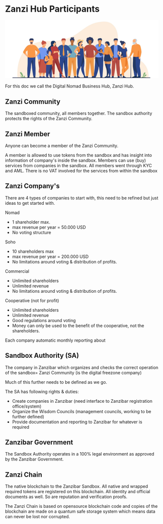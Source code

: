 
# Zanzi Hub Participants

![](img/participants.png)  

For this doc we call the Digital Nomad Business Hub, Zanzi Hub.

## Zanzi Community

The sandboxed community, all members together. The sandbox authority protects the rights of the Zanzi Community. 

## Zanzi Member

Anyone can become a member of the Zanzi Community.

A member is allowed to use tokens from the sandbox and has insight into information of company's inside the sandbox. Members can use (buy) services from companies in the sandbox. All members went through KYC and AML. There is no VAT involved for the services from within the sandbox

## Zanzi Company's

There are 4 types of companies to start with, this need to be refined but just ideas to get started with.

 
Nomad

* 1 shareholder max.
* max revenue per year = 50.000 USD
* No voting structure

Soho

* 10 shareholders max
* max revenue per year = 200.000 USD 
* No limitations around voting & distribution of profits.

Commercial

* Unlimited shareholders
* Unlimited revenue
* No limitations around voting & distribution of profits.

Cooperative (not for profit) 

* Unlimited shareholders
* Unlimited revenue
* Good regulations around voting
* Money can only be used to the benefit of the cooperative, not the shareholders.

Each company automatic monthly reporting about 

## Sandbox Authority (SA)

The company in Zanzibar which organizes and checks the correct operation of the sandbox= Zanzi Community (is the digital freezone company)

Much of this further needs to be defined as we go.

The SA has following rights & duties:

* Create companies in Zanzibar (need interface to Zanzibar registration office/system)
* Organize the Wisdom Councils (management councils, working to be further defined)
* Provide documentation and reporting to Zanzibar for whatever is required

## Zanzibar Government

The Sandbox Authority operates in a 100% legal environment as approved by the Zanzibar Government.

## Zanzi Chain

The native blockchain to the Zanzibar Sandbox. All native and wrapped required tokens are registered on this blockchain. All identity and official documents as well. So are reputation and verification proofs.

The Zanzi Chain is based on opensource blockchain code and copies of the blockchain are made on a quantum safe storage system which means data can never be lost nor corrupted.
